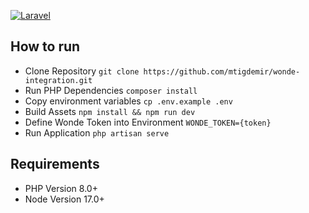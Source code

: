 [![Laravel](https://github.com/mtigdemir/wonde-integration/actions/workflows/laravel.yml/badge.svg)](https://github.com/mtigdemir/wonde-integration/actions/workflows/laravel.yml)

## How to run

- Clone Repository `git clone https://github.com/mtigdemir/wonde-integration.git`
- Run PHP Dependencies `composer install`
- Copy environment variables `cp .env.example .env`
- Build Assets `npm install && npm run dev`
- Define Wonde Token into Environment `WONDE_TOKEN={token}`
- Run Application `php artisan serve`

## Requirements

- PHP Version 8.0+
- Node Version 17.0+